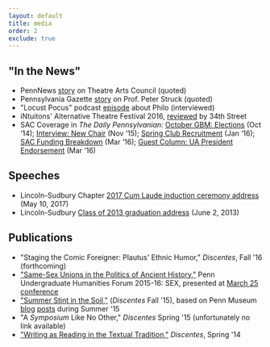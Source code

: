 ```yaml
---
layout: default
title: media
order: 2
exclude: true
---
```


## "In the News"

* PennNews [story](https://news.upenn.edu/news/penn-student-theater-sparkles-platt-student-performing-arts-house) on Theatre Arts Council (quoted)
* Pennsylvania Gazette [story](http://thepenngazette.com/peter-strucks-odyssey/) on Prof. Peter Struck (quoted)
* "Locust Pocus" podcast [episode](https://soundcloud.com/dailypenn/locust-pocus-3-philo-and-esoterica?in=dailypenn/sets/locust-pocus#t=0:00) about Philo (interviewed)
* iNtuitons' Alternative Theatre Festival 2016, [reviewed](http://www.34st.com/article/2016/09/the-alternative-theatre-festival-skydiving-and-fallopian-tubes) by 34th Street
* SAC Coverage in <em>The Daily Pennsylvanian:</em> <a href="http://www.thedp.com/article/2014/10/sac-gbm-october">October GBM: Elections</a> (Oct ‘14); <a href="http://www.thedp.com/article/2015/11/student-activities-council-announces-new-chair">Interview: New Chair</a> (Nov ‘15); <a href="http://www.thedp.com/article/2016/01/spring-club-recruitment">Spring Club Recruitment</a> (Jan ‘16); <a href="http://www.thedp.com/article/2016/03/sac-funding-breakdown">SAC Funding Breakdown</a> (Mar ‘16); <a href="http://www.thedp.com/article/2016/03/guest-column-jesus-perez-billy-clarke-jeremy-cohen">Guest Column: UA President Endorsement</a> (Mar ‘16)

## Speeches

* Lincoln-Sudbury Chapter [2017 Cum Laude induction ceremony address](https://www.youtube.com/watch?v=vSNFjQF8KW4) (May 10, 2017)
* Lincoln-Sudbury [Class of 2013 graduation address](https://www.youtube.com/watch?v=rzAIVv1yVz0) (June 2, 2013)

## Publications

* "Staging the Comic Foreigner: Plautus' Ethnic Humor," *Discentes*, Fall '16 (forthcoming)
* ["Same-Sex Unions in the Politics of Ancient History,"](http://repository.upenn.edu/uhf_2016/10/) Penn Undergraduate Humanities Forum 2015-16: SEX, presented at [March 25 conference](https://www.phf.upenn.edu/events/points-contact)
* ["Summer Stint in the Soil,"](http://repository.upenn.edu/discentesjournal/vol4/iss1/6/) (*Discentes* Fall '15), based on Penn Museum  [blog](https://www.penn.museum/blog/museum/travel-days-no-sleep-till-ben-gurion-jeremy-cohen/) [posts](https://www.penn.museum/blog/museum/the-work-goes-sub-awning-yawning-on-jeremy-cohen/) during Summer '15
* "A *Symposium* Like No Other," *Discentes* Spring '15 (unfortunately no link available)
* ["Writing as Reading in the Textual Tradition,"](http://repository.upenn.edu/discentesjournal/vol2/iss2/4/) *Discentes*, Spring '14
<div>&nbsp;</div>
